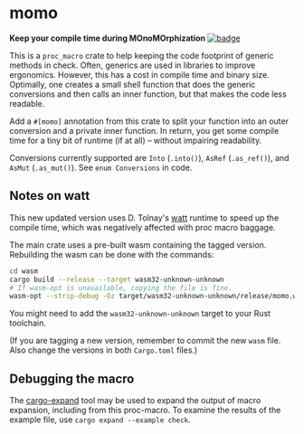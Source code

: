 # momo
**Keep your compile time during MOnoMOrphization**
[![badge](https://docs.rs/momo/badge.svg)](https://docs.rs/momo)

This is a `proc_macro` crate to help keeping the code footprint of
generic methods in check. Often, generics are used in libraries to
improve ergonomics.  However,  this has a cost in compile time and
binary size.  Optimally,  one creates a  small shell function that
does the generic conversions and then calls an inner function, but
that makes the code less readable.

Add a `#[momo]`  annotation from this crate to split your function
into an outer conversion and a private inner function.  In return,
you get some compile time for a tiny bit of runtime (if at all) –
without impairing readability.

Conversions currently supported are `Into` (`.into()`), `AsRef`
(`.as_ref()`), and `AsMut` (`.as_mut()`).  See `enum Conversions`
in code.


## Notes on watt

This new updated version uses D. Tolnay's [watt] runtime to speed
up the compile time, which was negatively affected with proc macro
baggage.

The main crate uses a pre-built wasm containing the tagged version.
Rebuilding the wasm can be done with the commands:

```bash
cd wasm
cargo build --release --target wasm32-unknown-unknown
# If wasm-opt is unavailable, copying the file is fine.
wasm-opt --strip-debug -Oz target/wasm32-unknown-unknown/release/momo.wasm -o ../src/momo.wasm
```

You might need to add the  `wasm32-unknown-unknown` target to your
Rust toolchain.

[watt]: https://github.com/dtolnay/watt

(If you are tagging a new version, remember to commit the new `wasm` file.
Also change the versions in both `Cargo.toml` files.)

## Debugging the macro

The [cargo-expand] tool may be used to expand the output of macro expansion,
including from this proc-macro.  To examine the results of the example file,
use `cargo expand --example check`.

[cargo-expand]: https://github.com/dtolnay/cargo-expand
